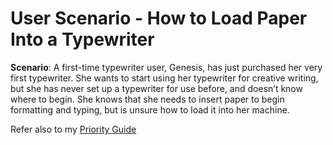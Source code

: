 # User Scenario - How to Load Paper Into a Typewriter

**Scenario**: A first-time typewriter user, Genesis, has just purchased her very first typewriter. She wants to start using her typewriter for creative writing, but she has never set up a typewriter for use before, and doesn’t know where to begin. She knows that she needs to insert paper to begin formatting and typing, but is unsure how to load it into her machine.

Refer also to my [Priority Guide](assets/docs/enter-pdf-filename-here.pdf)